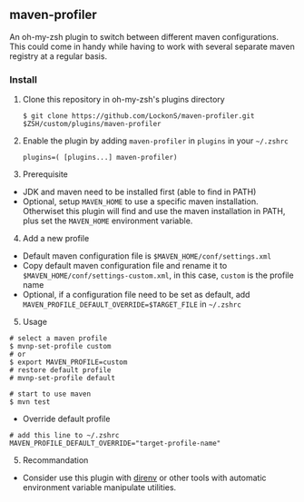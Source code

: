 ## maven-profiler
An oh-my-zsh plugin to switch between different maven configurations. This could come in handy while having to work with several separate maven registry at a regular basis.

### Install

1. Clone this repository in oh-my-zsh's plugins directory
	
	```shell
	$ git clone https://github.com/LockonS/maven-profiler.git $ZSH/custom/plugins/maven-profiler
	```
	
2. Enable the plugin by adding `maven-profiler` in `plugins` in your `~/.zshrc`
         
	```shell
	plugins=( [plugins...] maven-profiler)
	```
	
3. Prerequisite
	
  - JDK and maven need to be installed first (able to find in PATH)
  - Optional, setup `MAVEN_HOME` to use a specific maven installation. Otherwiset this plugin will find and use the maven installation in PATH, plus set the `MAVEN_HOME` environment variable.

4. Add a new profile

  - Default maven configuration file is `$MAVEN_HOME/conf/settings.xml`
  - Copy default maven configuration file and rename it to `$MAVEN_HOME/conf/settings-custom.xml`, in this case, `custom` is the profile name
  - Optional, if a configuration file need to be set as default, add `MAVEN_PROFILE_DEFAULT_OVERRIDE=$TARGET_FILE` in `~/.zshrc`

5. Usage

  ```shell
  # select a maven profile
  $ mvnp-set-profile custom
  # or
  $ export MAVEN_PROFILE=custom
  # restore default profile
  # mvnp-set-profile default
  
  # start to use maven
  $ mvn test
  ```

  - Override default profile
  
  ```shell
  # add this line to ~/.zshrc
  MAVEN_PROFILE_DEFAULT_OVERRIDE="target-profile-name"
  ```

5. Recommandation
  
  - Consider use this plugin with [direnv](https://direnv.net/) or other tools with automatic environment variable manipulate utilities. 
